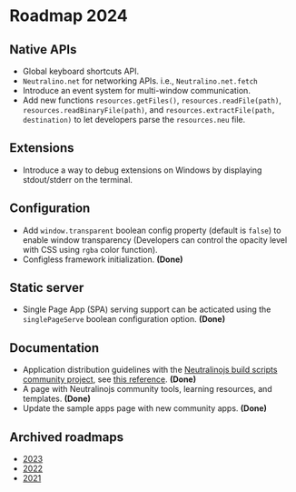 # Roadmap 2024

## Native APIs

- Global keyboard shortcuts API.
- `Neutralino.net` for networking APIs. i.e., `Neutralino.net.fetch`
- Introduce an event system for multi-window communication.
- Add new functions `resources.getFiles()`, `resources.readFile(path)`, `resources.readBinaryFile(path)`, and `resources.extractFile(path, destination)` to let developers parse the `resources.neu` file.

## Extensions

- Introduce a way to debug extensions on Windows by displaying stdout/stderr on the terminal.

## Configuration

- Add `window.transparent` boolean config property (default is `false`) to enable window transparency (Developers can control the opacity level with CSS using `rgba` color function).
- Configless framework initialization. **(Done)**

## Static server

- Single Page App (SPA) serving support can be acticated using the `singlePageServe` boolean configuration option. **(Done)**

## Documentation

- Application distribution guidelines with the [Neutralinojs build scripts community project](https://github.com/hschneider/neutralino-build-scripts), see [this reference](https://github.com/neutralinojs/neutralinojs/issues/1152#issuecomment-1859653388). **(Done)**
- A page with Neutralinojs community tools, learning resources, and templates. **(Done)**
- Update the sample apps page with new community apps. **(Done)**
  
## Archived roadmaps

- [2023](archive/2023.md)
- [2022](archive/2022.md)
- [2021](archive/2021.md)
